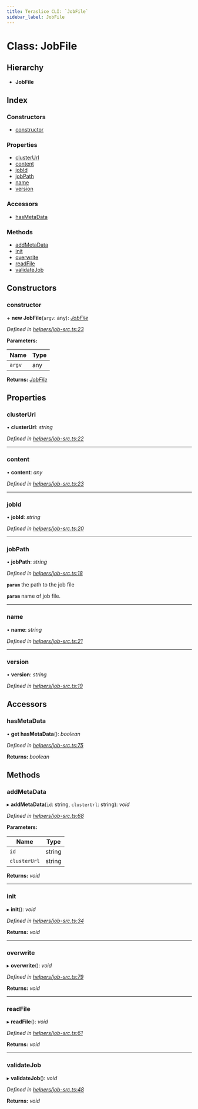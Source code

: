 ```yaml
---
title: Teraslice CLI: `JobFile`
sidebar_label: JobFile
---
```


# Class: JobFile

## Hierarchy

* **JobFile**

## Index

### Constructors

* [constructor](jobfile.md#constructor)

### Properties

* [clusterUrl](jobfile.md#clusterurl)
* [content](jobfile.md#content)
* [jobId](jobfile.md#jobid)
* [jobPath](jobfile.md#jobpath)
* [name](jobfile.md#name)
* [version](jobfile.md#version)

### Accessors

* [hasMetaData](jobfile.md#hasmetadata)

### Methods

* [addMetaData](jobfile.md#addmetadata)
* [init](jobfile.md#init)
* [overwrite](jobfile.md#overwrite)
* [readFile](jobfile.md#readfile)
* [validateJob](jobfile.md#validatejob)

## Constructors

###  constructor

\+ **new JobFile**(`argv`: any): *[JobFile](jobfile.md)*

*Defined in [helpers/job-src.ts:23](https://github.com/terascope/teraslice/blob/d2d877b60/packages/teraslice-cli/src/helpers/job-src.ts#L23)*

**Parameters:**

Name | Type |
------ | ------ |
`argv` | any |

**Returns:** *[JobFile](jobfile.md)*

## Properties

###  clusterUrl

• **clusterUrl**: *string*

*Defined in [helpers/job-src.ts:22](https://github.com/terascope/teraslice/blob/d2d877b60/packages/teraslice-cli/src/helpers/job-src.ts#L22)*

___

###  content

• **content**: *any*

*Defined in [helpers/job-src.ts:23](https://github.com/terascope/teraslice/blob/d2d877b60/packages/teraslice-cli/src/helpers/job-src.ts#L23)*

___

###  jobId

• **jobId**: *string*

*Defined in [helpers/job-src.ts:20](https://github.com/terascope/teraslice/blob/d2d877b60/packages/teraslice-cli/src/helpers/job-src.ts#L20)*

___

###  jobPath

• **jobPath**: *string*

*Defined in [helpers/job-src.ts:18](https://github.com/terascope/teraslice/blob/d2d877b60/packages/teraslice-cli/src/helpers/job-src.ts#L18)*

**`param`** the path to the job file

**`param`** name of job file.

___

###  name

• **name**: *string*

*Defined in [helpers/job-src.ts:21](https://github.com/terascope/teraslice/blob/d2d877b60/packages/teraslice-cli/src/helpers/job-src.ts#L21)*

___

###  version

• **version**: *string*

*Defined in [helpers/job-src.ts:19](https://github.com/terascope/teraslice/blob/d2d877b60/packages/teraslice-cli/src/helpers/job-src.ts#L19)*

## Accessors

###  hasMetaData

• **get hasMetaData**(): *boolean*

*Defined in [helpers/job-src.ts:75](https://github.com/terascope/teraslice/blob/d2d877b60/packages/teraslice-cli/src/helpers/job-src.ts#L75)*

**Returns:** *boolean*

## Methods

###  addMetaData

▸ **addMetaData**(`id`: string, `clusterUrl`: string): *void*

*Defined in [helpers/job-src.ts:68](https://github.com/terascope/teraslice/blob/d2d877b60/packages/teraslice-cli/src/helpers/job-src.ts#L68)*

**Parameters:**

Name | Type |
------ | ------ |
`id` | string |
`clusterUrl` | string |

**Returns:** *void*

___

###  init

▸ **init**(): *void*

*Defined in [helpers/job-src.ts:34](https://github.com/terascope/teraslice/blob/d2d877b60/packages/teraslice-cli/src/helpers/job-src.ts#L34)*

**Returns:** *void*

___

###  overwrite

▸ **overwrite**(): *void*

*Defined in [helpers/job-src.ts:79](https://github.com/terascope/teraslice/blob/d2d877b60/packages/teraslice-cli/src/helpers/job-src.ts#L79)*

**Returns:** *void*

___

###  readFile

▸ **readFile**(): *void*

*Defined in [helpers/job-src.ts:61](https://github.com/terascope/teraslice/blob/d2d877b60/packages/teraslice-cli/src/helpers/job-src.ts#L61)*

**Returns:** *void*

___

###  validateJob

▸ **validateJob**(): *void*

*Defined in [helpers/job-src.ts:48](https://github.com/terascope/teraslice/blob/d2d877b60/packages/teraslice-cli/src/helpers/job-src.ts#L48)*

**Returns:** *void*
